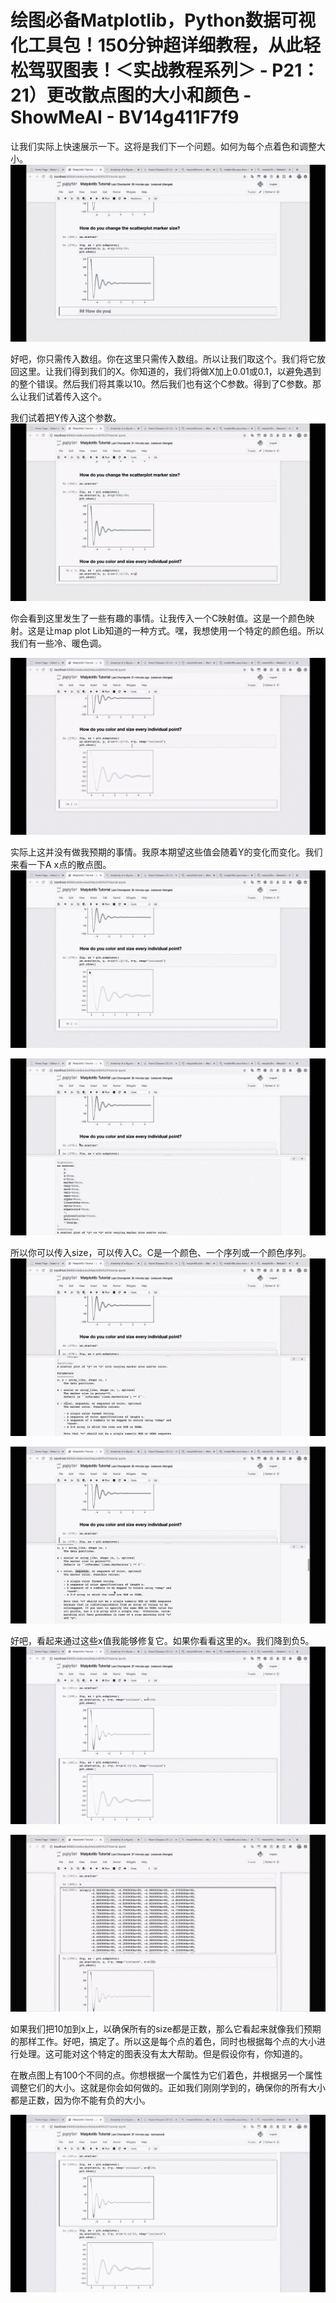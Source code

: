 # 绘图必备Matplotlib，Python数据可视化工具包！150分钟超详细教程，从此轻松驾驭图表！＜实战教程系列＞ - P21：21）更改散点图的大小和颜色 - ShowMeAI - BV14g411F7f9

让我们实际上快速展示一下。这将是我们下一个问题。如何为每个点着色和调整大小。![](img/d86e49401e66c8069ae22741c8abda23_1.png)

好吧，你只需传入数组。你在这里只需传入数组。所以让我们取这个。我们将它放回这里。让我们得到我们的X。你知道的，我们将做X加上0.01或0.1，以避免遇到的整个错误。然后我们将其乘以10。然后我们也有这个C参数。得到了C参数。那么让我们试着传入这个。

我们试着把Y传入这个参数。![](img/d86e49401e66c8069ae22741c8abda23_3.png)

你会看到这里发生了一些有趣的事情。让我传入一个C映射值。这是一个颜色映射。这是让map plot Lib知道的一种方式。嘿，我想使用一个特定的颜色组。所以我们有一些冷、暖色调。

![](img/d86e49401e66c8069ae22741c8abda23_5.png)

实际上这并没有做我预期的事情。我原本期望这些值会随着Y的变化而变化。我们来看一下A x点的散点图。![](img/d86e49401e66c8069ae22741c8abda23_7.png)

![](img/d86e49401e66c8069ae22741c8abda23_8.png)

所以你可以传入size，可以传入C。C是一个颜色、一个序列或一个颜色序列。![](img/d86e49401e66c8069ae22741c8abda23_10.png)

![](img/d86e49401e66c8069ae22741c8abda23_11.png)

好吧，看起来通过这些x值我能够修复它。如果你看看这里的x。我们降到负5。![](img/d86e49401e66c8069ae22741c8abda23_13.png)

![](img/d86e49401e66c8069ae22741c8abda23_14.png)

如果我们把10加到x上，以确保所有的size都是正数，那么它看起来就像我们预期的那样工作。好吧，搞定了。所以这是每个点的着色，同时也根据每个点的大小进行处理。这可能对这个特定的图表没有太大帮助。但是假设你有，你知道的。

在散点图上有100个不同的点。你想根据一个属性为它们着色，并根据另一个属性调整它们的大小。这就是你会如何做的。正如我们刚刚学到的，确保你的所有大小都是正数，因为你不能有负的大小。

![](img/d86e49401e66c8069ae22741c8abda23_16.png)

